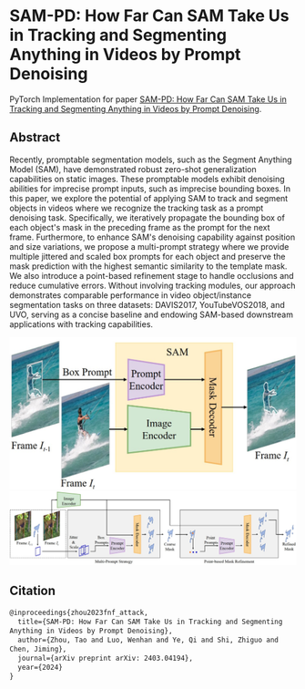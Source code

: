 # SAM-PD: How Far Can SAM Take Us in Tracking and Segmenting Anything in Videos by Prompt Denoising

PyTorch Implementation for paper [SAM-PD: How Far Can SAM Take Us in Tracking and Segmenting Anything in Videos by Prompt Denoising](https://arxiv.org/pdf/2403.04194.pdf).

## Abstract
Recently, promptable segmentation models, such as the Segment Anything Model (SAM), have demonstrated robust zero-shot generalization capabilities on static images. These promptable models exhibit denoising abilities for imprecise prompt inputs, such as imprecise bounding boxes. In this paper, we explore the potential of applying SAM to track and segment objects in videos where we recognize the tracking task as a prompt denoising task. Specifically, we iteratively propagate the bounding box of each object's mask in the preceding frame as the prompt for the next frame. Furthermore, to enhance SAM's denoising capability against position and size variations, we propose a multi-prompt strategy where we provide multiple jittered and scaled box prompts for each object and preserve the mask prediction with the highest semantic similarity to the template mask. We also introduce a point-based refinement stage to handle occlusions and reduce cumulative errors. Without involving tracking modules, our approach demonstrates comparable performance in video object/instance segmentation tasks on three datasets: DAVIS2017, YouTubeVOS2018, and UVO, serving as a concise baseline and endowing SAM-based downstream applications with tracking capabilities.

![vanilla_SAM_PD](assets/SAM_PD.jpg "aa")
![Full_Method_of_SAM_PD](assets/SAM_PD_Full_Method.jpg)

## Citation
```
@inproceedings{zhou2023fnf_attack,
  title={SAM-PD: How Far Can SAM Take Us in Tracking and Segmenting Anything in Videos by Prompt Denoising},
  author={Zhou, Tao and Luo, Wenhan and Ye, Qi and Shi, Zhiguo and Chen, Jiming},
  journal={arXiv preprint arXiv: 2403.04194},
  year={2024}
}
```
